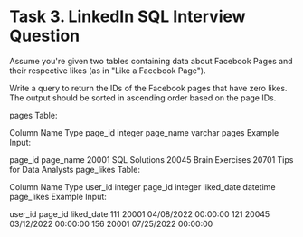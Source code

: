 # Task 3. LinkedIn SQL Interview Question

Assume you're given two tables containing data about Facebook Pages and their respective likes (as in "Like a Facebook Page").

Write a query to return the IDs of the Facebook pages that have zero likes. The output should be sorted in ascending order based on the page IDs.

pages Table:

Column Name	Type
page_id	integer
page_name	varchar
pages Example Input:

page_id	page_name
20001	SQL Solutions
20045	Brain Exercises
20701	Tips for Data Analysts
page_likes Table:

Column Name	Type
user_id	integer
page_id	integer
liked_date	datetime
page_likes Example Input:

user_id	page_id	liked_date
111	20001	04/08/2022 00:00:00
121	20045	03/12/2022 00:00:00
156	20001	07/25/2022 00:00:00
